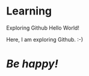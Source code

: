 # Learning
Exploring Github
Hello World!

Here, I am exploring Github. :-)
<h1><i>Be happy!</i></h1>

